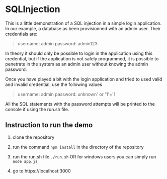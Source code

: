 # SQLInjection

This is a little demonstration of a SQL injection in a simple login application. In our example, a database as been provisionned with an admin user. Their credentials are:

> username: admin
> password: admin123

In theory it should only be possible to login in the application using this credential, but if the application is not safely programmed, it is possible to penetrate in the system as an admin user without knowing the admin password.

Once you have played a bit with the login application and tried to used valid and invalid credential, use the following values

> username: admin
> password: unknown' or '1'='1

All the SQL statements with the password attempts will be printed to the console if using the run.sh file.

## Instruction to run the demo

1. clone the repository

2. run the command `npm install` in the directory of the repository

3. run the run.sh file `./run.sh` OR for windows users you can simply run `node app.js`

4. go to https://localhost:3000